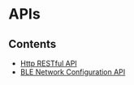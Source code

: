 # APIs

## Contents

- [Http RESTful API](apis/http_restful_api.md)
- [BLE Network Configuration API](apis/ble_network_configuration_api.md)
